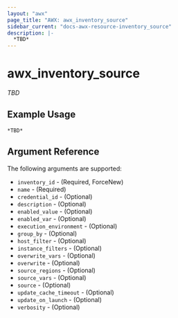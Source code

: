 ```yaml
---
layout: "awx"
page_title: "AWX: awx_inventory_source"
sidebar_current: "docs-awx-resource-inventory_source"
description: |-
  *TBD*
---
```


# awx_inventory_source

*TBD*

## Example Usage

```hcl
*TBD*
```

## Argument Reference

The following arguments are supported:

* `inventory_id` - (Required, ForceNew) 
* `name` - (Required) 
* `credential_id` - (Optional) 
* `description` - (Optional) 
* `enabled_value` - (Optional) 
* `enabled_var` - (Optional) 
* `execution_environment` - (Optional) 
* `group_by` - (Optional) 
* `host_filter` - (Optional) 
* `instance_filters` - (Optional) 
* `overwrite_vars` - (Optional) 
* `overwrite` - (Optional) 
* `source_regions` - (Optional) 
* `source_vars` - (Optional) 
* `source` - (Optional) 
* `update_cache_timeout` - (Optional) 
* `update_on_launch` - (Optional) 
* `verbosity` - (Optional) 

